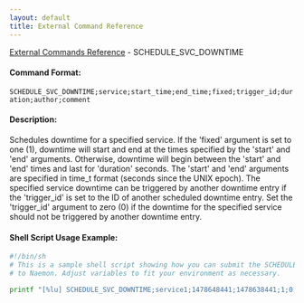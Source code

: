 ```yaml
---
layout: default
title: External Command Reference
---
```


<!--
************************************************
* AUTO GENERATED PAGE - USE ./update SCRIPT
************************************************
-->

<span class="glyphicon glyphicon-arrow-up"></span><a href="index.html"> External Commands Reference</a> - SCHEDULE_SVC_DOWNTIME<br>


#### Command Format:

`SCHEDULE_SVC_DOWNTIME;service;start_time;end_time;fixed;trigger_id;duration;author;comment`

#### Description:

Schedules downtime for a specified service. If the 'fixed' argument is set to one (1), downtime will start and end at the times specified by the 'start' and 'end' arguments. Otherwise, downtime will begin between the 'start' and 'end' times and last for 'duration' seconds. The 'start' and 'end' arguments are specified in time_t format (seconds since the UNIX epoch). The specified service downtime can be triggered by another downtime entry if the 'trigger_id' is set to the ID of another scheduled downtime entry. Set the 'trigger_id' argument to zero (0) if the downtime for the specified service should not be triggered by another downtime entry.

#### Shell Script Usage Example:

```sh
#!/bin/sh
# This is a sample shell script showing how you can submit the SCHEDULE_SVC_DOWNTIME command
# to Naemon. Adjust variables to fit your environment as necessary.

printf "[%lu] SCHEDULE_SVC_DOWNTIME;service1;1478648441;1478638441;1;0;3600;naemonadmin;This is an example comment.\n" `date +%s` > /var/lib/naemon/naemon.cmd
```




